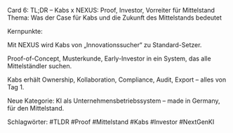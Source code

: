 Card 6: TL;DR – Kabs x NEXUS: Proof, Investor, Vorreiter für Mittelstand
Thema: Was der Case für Kabs und die Zukunft des Mittelstands bedeutet

Kernpunkte:

Mit NEXUS wird Kabs von „Innovationssucher“ zu Standard-Setzer.

Proof-of-Concept, Musterkunde, Early-Investor in ein System, das alle Mittelständler suchen.

Kabs erhält Ownership, Kollaboration, Compliance, Audit, Export – alles von Tag 1.

Neue Kategorie: KI als Unternehmensbetriebssystem – made in Germany, für den Mittelstand.

Schlagwörter: #TLDR #Proof #Mittelstand #Kabs #Investor #NextGenKI